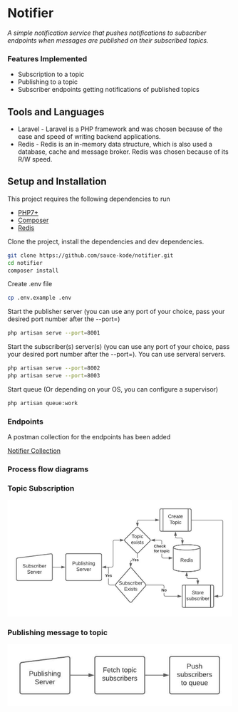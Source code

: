 # Notifier
_A simple notification service that pushes notifications to subscriber endpoints when messages are published on their subscribed topics._

### Features Implemented
* Subscription to a topic
* Publishing to a topic
* Subscriber endpoints getting notifications of published topics

## Tools and Languages

* Laravel - Laravel is a PHP framework and was chosen because of the ease and speed of writing backend applications.
* Redis - Redis is an in-memory data structure, which is also used a database, cache and message broker. Redis was chosen because of its R/W speed.

## Setup and Installation

This project requires the following dependencies to run

* [PHP7+](https://www.php.net/downloads.php)
* [Composer](https://getcomposer.org/download/)
* [Redis](https://redis.io/download)

Clone the project, install the dependencies and dev dependencies.

```sh
git clone https://github.com/sauce-kode/notifier.git
cd notifier
composer install
```

Create .env file
```sh
cp .env.example .env
```

Start the publisher server (you can use any port of your choice, pass your desired port number after the --port=)

```sh
php artisan serve --port=8001
```

Start the subscriber(s) server(s) (you can use any port of your choice, pass your desired port number after the --port=). You can use serveral servers.

```sh
php artisan serve --port=8002
php artisan serve --port=8003
```

Start queue (Or depending on your OS, you can configure a supervisor)
```sh
php artisan queue:work
```

### Endpoints
A postman collection for the endpoints has been added 

[Notifier Collection](https://github.com/sauce-kode/notifier/blob/main/Notifier.postman_collection.json)

### Process flow diagrams

### Topic Subscription

![Topic Subscription](https://github.com/sauce-kode/notifier/blob/main/subscription.jpeg?raw=true)

### Publishing message to topic

![Topic Subscription](https://github.com/sauce-kode/notifier/blob/main/publisher.jpeg?raw=true)

